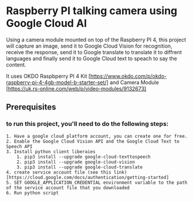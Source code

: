 # Raspberry PI talking camera using Google Cloud AI
Using a camera module mounted on top of the Raspberry PI 4, this project will capture an image, send it to Google Cloud Vision for recognition, receive the response, send it to Google translate to translate it to diffrent languages and finally send it to Google Cloud text to speach to say the content.

It uses OKDO Raspbperry PI 4 Kit [https://www.okdo.com/p/okdo-raspberry-pi-4-4gb-model-b-starter-set/] and Camera Module [https://uk.rs-online.com/web/p/video-modules/9132673]

## Prerequisites
### to run this project, you'll need to do the following steps:
	1. Have a google cloud platform account, you can create one for free.
	2. Enable the Google Cloud Vision API and the Google Cloud Text to Speech API
	3. Install python client liberaies
		1. pip3 install --upgrade google-cloud-texttospeech
		2. pip3 install --upgrade google-cloud-vision
		3. pip3 install --upgrade google-cloud-translate
	4. create service account file (see this link)[https://cloud.google.com/docs/authentication/getting-started]
	5. SET GOOGLE_APPLICATION_CREDENTIAL environment variable to the path of the service account file that you downloaded
	6. Run python script

